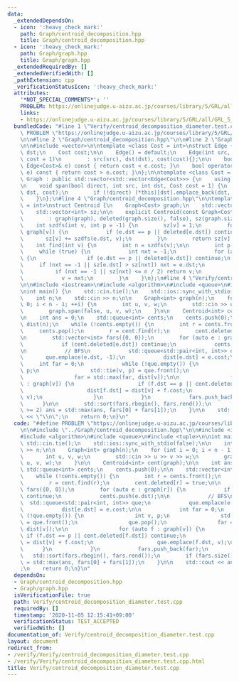 ```yaml
---
data:
  _extendedDependsOn:
  - icon: ':heavy_check_mark:'
    path: Graph/centroid_decomposition.hpp
    title: Graph/centroid_decomposition.hpp
  - icon: ':heavy_check_mark:'
    path: Graph/graph.hpp
    title: Graph/graph.hpp
  _extendedRequiredBy: []
  _extendedVerifiedWith: []
  _pathExtension: cpp
  _verificationStatusIcon: ':heavy_check_mark:'
  attributes:
    '*NOT_SPECIAL_COMMENTS*': ''
    PROBLEM: https://onlinejudge.u-aizu.ac.jp/courses/library/5/GRL/all/GRL_5_A
    links:
    - https://onlinejudge.u-aizu.ac.jp/courses/library/5/GRL/all/GRL_5_A
  bundledCode: "#line 1 \"Verify/centroid_decomposition_diameter.test.cpp\"\n#define\
    \ PROBLEM \"https://onlinejudge.u-aizu.ac.jp/courses/library/5/GRL/all/GRL_5_A\"\
    \n\n#line 2 \"Graph/centroid_decomposition.hpp\"\n\n#line 2 \"Graph/graph.hpp\"\
    \n\n#include <vector>\n\ntemplate <class Cost = int>\nstruct Edge {\n    int src,\
    \ dst;\n    Cost cost;\n\n    Edge() = default;\n    Edge(int src, int dst, Cost\
    \ cost = 1)\n        : src(src), dst(dst), cost(cost){};\n\n    bool operator<(const\
    \ Edge<Cost>& e) const { return cost < e.cost; }\n    bool operator>(const Edge<Cost>&\
    \ e) const { return cost > e.cost; }\n};\n\ntemplate <class Cost = int>\nstruct\
    \ Graph : public std::vector<std::vector<Edge<Cost>>> {\n    using std::vector<std::vector<Edge<Cost>>>::vector;\n\
    \n    void span(bool direct, int src, int dst, Cost cost = 1) {\n        (*this)[src].emplace_back(src,\
    \ dst, cost);\n        if (!direct) (*this)[dst].emplace_back(dst, src, cost);\n\
    \    }\n};\n#line 4 \"Graph/centroid_decomposition.hpp\"\n\ntemplate <class Cost\
    \ = int>\nstruct Centroid {\n    Graph<Cost> graph;\n    std::vector<bool> deleted;\n\
    \    std::vector<int> sz;\n\n    explicit Centroid(const Graph<Cost>& graph)\n\
    \        : graph(graph), deleted(graph.size(), false), sz(graph.size()) {}\n\n\
    \    int szdfs(int v, int p = -1) {\n        sz[v] = 1;\n        for (auto e :\
    \ graph[v]) {\n            if (e.dst == p || deleted[e.dst]) continue;\n     \
    \       sz[v] += szdfs(e.dst, v);\n        }\n        return sz[v];\n    }\n\n\
    \    int find(int v) {\n        int n = szdfs(v);\n\n        int p = -1;\n   \
    \     while (true) {\n            int nxt = -1;\n            for (auto e : graph[v])\
    \ {\n                if (e.dst == p || deleted[e.dst]) continue;\n           \
    \     if (nxt == -1 || sz[e.dst] > sz[nxt]) nxt = e.dst;\n            }\n\n  \
    \          if (nxt == -1 || sz[nxt] <= n / 2) return v;\n            p = v;\n\
    \            v = nxt;\n        }\n    }\n};\n#line 4 \"Verify/centroid_decomposition_diameter.test.cpp\"\
    \n\n#include <iostream>\n#include <algorithm>\n#include <queue>\n#include <tuple>\n\
    \nint main() {\n    std::cin.tie();\n    std::ios::sync_with_stdio(false);\n\n\
    \    int n;\n    std::cin >> n;\n\n    Graph<int> graph(n);\n    for (int i =\
    \ 0; i < n - 1; ++i) {\n        int u, v, w;\n        std::cin >> u >> v >> w;\n\
    \        graph.span(false, u, v, w);\n    }\n\n    Centroid<int> cent(graph);\n\
    \n    int ans = 0;\n    std::queue<int> cents;\n    cents.push(0);\n\n    std::vector<int>\
    \ dist(n);\n    while (!cents.empty()) {\n        int r = cents.front();\n   \
    \     cents.pop();\n        r = cent.find(r);\n        cent.deleted[r] = true;\n\
    \n        std::vector<int> fars({0, 0});\n        for (auto e : graph[r]) {\n\
    \            if (cent.deleted[e.dst]) continue;\n            cents.push(e.dst);\n\
    \n            // BFS\n            std::queue<std::pair<int, int>> que;\n     \
    \       que.emplace(e.dst, -1);\n            dist[e.dst] = e.cost;\n\n       \
    \     int far = 0;\n            while (!que.empty()) {\n                int v,\
    \ p;\n                std::tie(v, p) = que.front();\n                que.pop();\n\
    \                far = std::max(far, dist[v]);\n\n                for (auto f\
    \ : graph[v]) {\n                    if (f.dst == p || cent.deleted[f.dst]) continue;\n\
    \                    dist[f.dst] = dist[v] + f.cost;\n                    que.emplace(f.dst,\
    \ v);\n                }\n            }\n            fars.push_back(far);\n  \
    \      }\n\n        std::sort(fars.rbegin(), fars.rend());\n        if (fars.size()\
    \ >= 2) ans = std::max(ans, fars[0] + fars[1]);\n    }\n\n    std::cout << ans\
    \ << \"\\n\";\n    return 0;\n}\n"
  code: "#define PROBLEM \"https://onlinejudge.u-aizu.ac.jp/courses/library/5/GRL/all/GRL_5_A\"\
    \n\n#include \"../Graph/centroid_decomposition.hpp\"\n\n#include <iostream>\n\
    #include <algorithm>\n#include <queue>\n#include <tuple>\n\nint main() {\n   \
    \ std::cin.tie();\n    std::ios::sync_with_stdio(false);\n\n    int n;\n    std::cin\
    \ >> n;\n\n    Graph<int> graph(n);\n    for (int i = 0; i < n - 1; ++i) {\n \
    \       int u, v, w;\n        std::cin >> u >> v >> w;\n        graph.span(false,\
    \ u, v, w);\n    }\n\n    Centroid<int> cent(graph);\n\n    int ans = 0;\n   \
    \ std::queue<int> cents;\n    cents.push(0);\n\n    std::vector<int> dist(n);\n\
    \    while (!cents.empty()) {\n        int r = cents.front();\n        cents.pop();\n\
    \        r = cent.find(r);\n        cent.deleted[r] = true;\n\n        std::vector<int>\
    \ fars({0, 0});\n        for (auto e : graph[r]) {\n            if (cent.deleted[e.dst])\
    \ continue;\n            cents.push(e.dst);\n\n            // BFS\n          \
    \  std::queue<std::pair<int, int>> que;\n            que.emplace(e.dst, -1);\n\
    \            dist[e.dst] = e.cost;\n\n            int far = 0;\n            while\
    \ (!que.empty()) {\n                int v, p;\n                std::tie(v, p)\
    \ = que.front();\n                que.pop();\n                far = std::max(far,\
    \ dist[v]);\n\n                for (auto f : graph[v]) {\n                   \
    \ if (f.dst == p || cent.deleted[f.dst]) continue;\n                    dist[f.dst]\
    \ = dist[v] + f.cost;\n                    que.emplace(f.dst, v);\n          \
    \      }\n            }\n            fars.push_back(far);\n        }\n\n     \
    \   std::sort(fars.rbegin(), fars.rend());\n        if (fars.size() >= 2) ans\
    \ = std::max(ans, fars[0] + fars[1]);\n    }\n\n    std::cout << ans << \"\\n\"\
    ;\n    return 0;\n}\n"
  dependsOn:
  - Graph/centroid_decomposition.hpp
  - Graph/graph.hpp
  isVerificationFile: true
  path: Verify/centroid_decomposition_diameter.test.cpp
  requiredBy: []
  timestamp: '2020-11-05 12:15:41+09:00'
  verificationStatus: TEST_ACCEPTED
  verifiedWith: []
documentation_of: Verify/centroid_decomposition_diameter.test.cpp
layout: document
redirect_from:
- /verify/Verify/centroid_decomposition_diameter.test.cpp
- /verify/Verify/centroid_decomposition_diameter.test.cpp.html
title: Verify/centroid_decomposition_diameter.test.cpp
---
```

